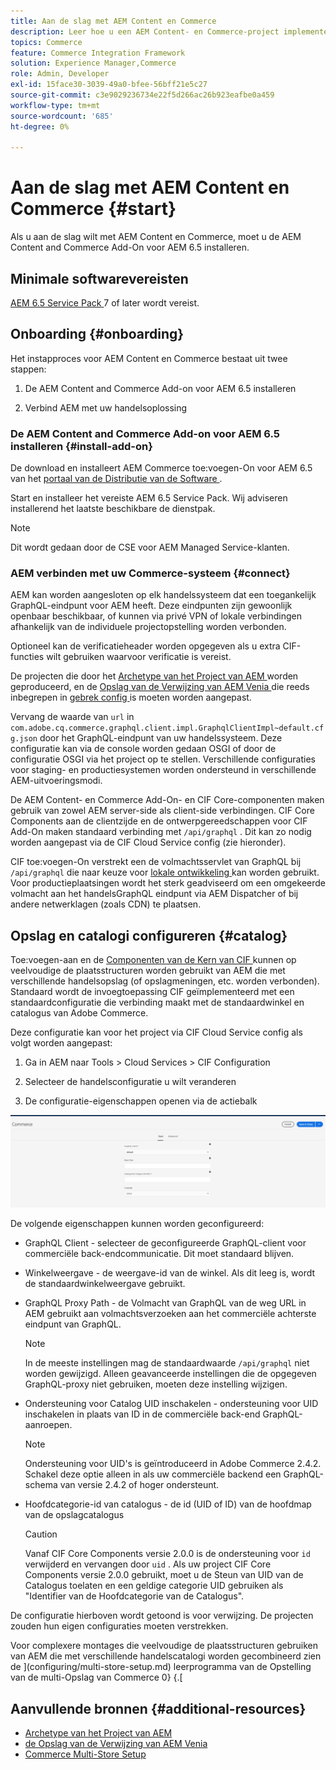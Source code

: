 ```yaml
---
title: Aan de slag met AEM Content en Commerce
description: Leer hoe u een AEM Content- en Commerce-project implementeert.
topics: Commerce
feature: Commerce Integration Framework
solution: Experience Manager,Commerce
role: Admin, Developer
exl-id: 15face30-3039-49a0-bfee-56bff21e5c27
source-git-commit: c3e9029236734e22f5d266ac26b923eafbe0a459
workflow-type: tm+mt
source-wordcount: '685'
ht-degree: 0%

---
```


# Aan de slag met AEM Content en Commerce {#start}

Als u aan de slag wilt met AEM Content en Commerce, moet u de AEM Content and Commerce Add-On voor AEM 6.5 installeren.

## Minimale softwarevereisten

[ AEM 6.5 Service Pack ](https://experience.adobe.com/#/downloads/content/software-distribution/en/aem.html) 7 of later wordt vereist.

## Onboarding {#onboarding}

Het instapproces voor AEM Content en Commerce bestaat uit twee stappen:

1. De AEM Content and Commerce Add-on voor AEM 6.5 installeren

2. Verbind AEM met uw handelsoplossing

### De AEM Content and Commerce Add-on voor AEM 6.5 installeren {#install-add-on}

De download en installeert AEM Commerce toe:voegen-On voor AEM 6.5 van het [ portaal van de Distributie van de Software ](https://experience.adobe.com/#/downloads/content/software-distribution/en/aem.html).

Start en installeer het vereiste AEM 6.5 Service Pack. Wij adviseren installerend het laatste beschikbare de dienstpak.

>[!NOTE]
>
>Dit wordt gedaan door de CSE voor AEM Managed Service-klanten.

### AEM verbinden met uw Commerce-systeem {#connect}

AEM kan worden aangesloten op elk handelssysteem dat een toegankelijk GraphQL-eindpunt voor AEM heeft. Deze eindpunten zijn gewoonlijk openbaar beschikbaar, of kunnen via privé VPN of lokale verbindingen afhankelijk van de individuele projectopstelling worden verbonden.

Optioneel kan de verificatieheader worden opgegeven als u extra CIF-functies wilt gebruiken waarvoor verificatie is vereist.

De projecten die door het [ Archetype van het Project van AEM ](https://github.com/adobe/aem-project-archetype) worden geproduceerd, en de [ Opslag van de Verwijzing van AEM Venia ](https://github.com/adobe/aem-cif-guides-venia) die reeds inbegrepen in [ gebrek config ](https://github.com/adobe/aem-cif-guides-venia/blob/main/ui.config/src/main/content/jcr_root/apps/venia/osgiconfig/config/com.adobe.cq.commerce.graphql.client.impl.GraphqlClientImpl~default.cfg.json) is moeten worden aangepast.

Vervang de waarde van `url` in `com.adobe.cq.commerce.graphql.client.impl.GraphqlClientImpl~default.cfg.json` door het GraphQL-eindpunt van uw handelssysteem. Deze configuratie kan via de console worden gedaan OSGI of door de configuratie OSGI via het project op te stellen. Verschillende configuraties voor staging- en productiesystemen worden ondersteund in verschillende AEM-uitvoeringsmodi.

De AEM Content- en Commerce Add-On- en CIF Core-componenten maken gebruik van zowel AEM server-side als client-side verbindingen. CIF Core Components aan de clientzijde en de ontwerpgereedschappen voor CIF Add-On maken standaard verbinding met `/api/graphql` . Dit kan zo nodig worden aangepast via de CIF Cloud Service config (zie hieronder).

CIF toe:voegen-On verstrekt een de volmachtsservlet van GraphQL bij `/api/graphql` die naar keuze voor [ lokale ontwikkeling ](develop.md) kan worden gebruikt. Voor productieplaatsingen wordt het sterk geadviseerd om een omgekeerde volmacht aan het handelsGraphQL eindpunt via AEM Dispatcher of bij andere netwerklagen (zoals CDN) te plaatsen.

## Opslag en catalogi configureren {#catalog}

Toe:voegen-aan en de [ Componenten van de Kern van CIF ](https://github.com/adobe/aem-core-cif-components) kunnen op veelvoudige de plaatsstructuren worden gebruikt van AEM die met verschillende handelsopslag (of opslagmeningen, etc. worden verbonden). Standaard wordt de invoegtoepassing CIF geïmplementeerd met een standaardconfiguratie die verbinding maakt met de standaardwinkel en catalogus van Adobe Commerce.

Deze configuratie kan voor het project via CIF Cloud Service config als volgt worden aangepast:

1. Ga in AEM naar Tools > Cloud Services > CIF Configuration

2. Selecteer de handelsconfiguratie u wilt veranderen

3. De configuratie-eigenschappen openen via de actiebalk

![ Configuratie van de Diensten van de Wolk van CIF ](/help/commerce/cif/assets/cif-cloud-service-config.png)

De volgende eigenschappen kunnen worden geconfigureerd:

- GraphQL Client - selecteer de geconfigureerde GraphQL-client voor commerciële back-endcommunicatie. Dit moet standaard blijven.
- Winkelweergave - de weergave-id van de winkel. Als dit leeg is, wordt de standaardwinkelweergave gebruikt.
- GraphQL Proxy Path - de Volmacht van GraphQL van de weg URL in AEM gebruikt aan volmachtsverzoeken aan het commerciële achterste eindpunt van GraphQL.

  >[!NOTE]
  >
  >In de meeste instellingen mag de standaardwaarde `/api/graphql` niet worden gewijzigd. Alleen geavanceerde instellingen die de opgegeven GraphQL-proxy niet gebruiken, moeten deze instelling wijzigen.

- Ondersteuning voor Catalog UID inschakelen - ondersteuning voor UID inschakelen in plaats van ID in de commerciële back-end GraphQL-aanroepen.

  >[!NOTE]
  >
  >Ondersteuning voor UID&#39;s is geïntroduceerd in Adobe Commerce 2.4.2. Schakel deze optie alleen in als uw commerciële backend een GraphQL-schema van versie 2.4.2 of hoger ondersteunt.

- Hoofdcategorie-id van catalogus - de id (UID of ID) van de hoofdmap van de opslagcatalogus

  >[!CAUTION]
  >
  >Vanaf CIF Core Components versie 2.0.0 is de ondersteuning voor `id` verwijderd en vervangen door `uid` . Als uw project CIF Core Components versie 2.0.0 gebruikt, moet u de Steun van UID van de Catalogus toelaten en een geldige categorie UID gebruiken als &quot;Identifier van de Hoofdcategorie van de Catalogus&quot;.

De configuratie hierboven wordt getoond is voor verwijzing. De projecten zouden hun eigen configuraties moeten verstrekken.

Voor complexere montages die veelvoudige de plaatsstructuren gebruiken van AEM die met verschillende handelscatalogi worden gecombineerd zien de ](configuring/multi-store-setup.md) leerprogramma van de Opstelling van de multi-Opslag van Commerce 0} {.[

## Aanvullende bronnen {#additional-resources}

- [ Archetype van het Project van AEM ](https://github.com/adobe/aem-project-archetype)
- [ de Opslag van de Verwijzing van AEM Venia ](https://github.com/adobe/aem-cif-guides-venia)
- [Commerce Multi-Store Setup](configuring/multi-store-setup.md)
